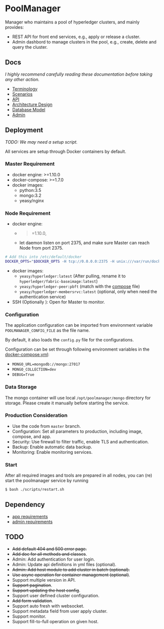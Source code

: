 # PoolManager

Manager who maintains a pool of hyperledger clusters, and mainly provides:

 * REST API for front end services, e.g., apply or release a cluster.
 * Admin dashbord to manage clusters in the pool, e.g., create,
 delete and query the cluster.

## Docs
*I highly recommend carefully reading these documentation before taking any
other action.*

* [Terminology](docs/terminology.md)
* [Scenarios](docs/scenario.md)
* [API](docs/api.md)
* [Architecture Design](docs/arch.md)
* [Database Model](docs/db.md)
* [Admin](docs/admin.md)

## Deployment

*TODO: We may need a setup script.*

All services are setup through Docker containers by default.

### Master Requirement
* docker engine: >=1.10.0
* docker-compose: >=1.7.0
* docker images:
    - python:3.5
    - mongo:3.2
    - yeasy/nginx

### Node Requirement

* docker engine:
    - >=1.10.0,
    - let daemon listen on port 2375, and make sure Master can reach Node from port 2375.
```sh
# Add this into /etc/default/docker
DOCKER_OPTS="$DOCKER_OPTS -H tcp://0.0.0.0:2375 -H unix:///var/run/docker.sock --api-cors-header='*'"
```
* docker images:
    - `yeasy/hyperledger:latest` (After pulling, rename it to `hyperledger/fabric-baseimage:latest`)
    - `yeasy/hyperledger-peer:pbft` (match with the [compose](admin/common/compose-defaults.yml) file)
    - `yeasy/hyperledger-membersrvc:latest` (optional, only when need the
    authentication service)
* SSH (Optionally ): Open for Master to monitor.

### Configuration
The application configuration can be imported from environment variable `POOLMANAGER_CONFIG_FILE` as
the file name.

By default, it also loads the `config.py` file for the configurations.

Configuration can be set through following environment variables in the
[docker-compose.yml](docker-compose.yml):

* `MONGO_URL=mongodb://mongo:27017`
* `MONGO_COLLECTION=dev`
* `DEBUG=True`

### Data Storage
The mongo container will use local `/opt/poolmanager/mongo` directory for
storage. Please create it manually before starting the service.

### Production Consideration

* Use the code from `master` branch.
* Configuration: Set all parameters to production, including image, compose,
and app.
* Security: Use firewall to filter traffic, enable TLS and authentication.
* Backup: Enable automatic data backup.
* Monitoring: Enable monitoring services.

### Start
After all required images and tools are prepared in all nodes, you can (re)
start the poolmanager service by running

```sh
$ bash ./scripts/restart.sh
```

## Dependency

* [app requirements](app/requirements.txt)
* [admin requirements](admin/requirements.txt)


## TODO
* ~~Add default 404 and 500 error page.~~
* ~~Add doc for all methods and classes~~.
* Admin: Add authentication for user login.
* Admin: Update api definitions in yml files (optional).
* ~~Admin: Add host module to add cluster in batch (optional).~~
* ~~Use async operation for container management (optional)~~.
* Support multiple version in API.
* ~~Support pagination~~.
* ~~Support updating the host config~~.
* Support user defined cluster configuration.
* ~~Add form validation~~.
* Support auto fresh with websocket.
* Support metadata field from user apply cluster.
* Support monitor.
* Support fill-to-full operation on given host.
